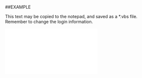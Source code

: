 

##EXAMPLE

This text may be copied to the notepad, and saved as a *.vbs file. Remember to change the login information.

![](../../Examples/vbs/SOTimeZones.ConvertBase2DiaryDate.vbs.txt)





